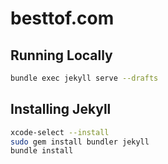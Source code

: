 # besttof.com

## Running Locally

```bash
bundle exec jekyll serve --drafts
```

## Installing Jekyll

```bash
xcode-select --install
sudo gem install bundler jekyll
bundle install
```
